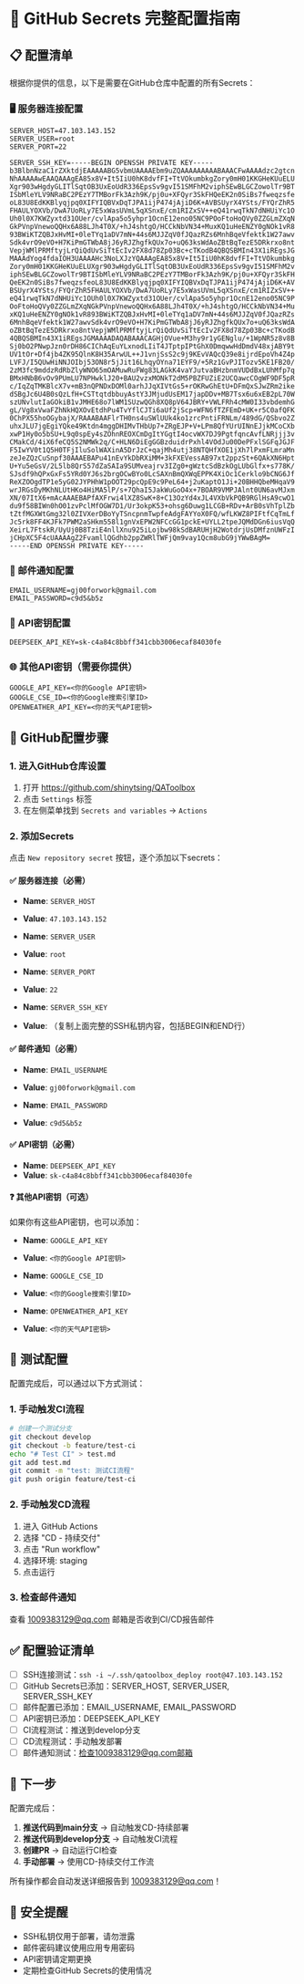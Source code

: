 # 🔐 GitHub Secrets 完整配置指南

## 📋 配置清单

根据你提供的信息，以下是需要在GitHub仓库中配置的所有Secrets：

### 🖥️ 服务器连接配置

```
SERVER_HOST=47.103.143.152
SERVER_USER=root
SERVER_PORT=22
```

```
SERVER_SSH_KEY=-----BEGIN OPENSSH PRIVATE KEY-----
b3BlbnNzaC1rZXktdjEAAAAABG5vbmUAAAAEbm9uZQAAAAAAAAABAAACFwAAAAdzc2gtcn
NhAAAAAwEAAQAAAgEA85x8V+It5IiU0hK8dvfFI+TtVOkumbkgZory0mH01KKGHeKUuELU
Xgr903wHgdyGLITlSqtOB3UxEoUdR336EpsSv9gvI51SMFhM2viphSEwBLGCZowolTr9BT
ISbMleYLV9NRaBC2PEzY7TMBorFk3Azh9K/pj0u+XFQyr3SkFHQeEK2n0SiBs7fweqzsfe
oL83U8EdKKBlyqjpq0XIFYIQBVxDqTJPA1ijP474jAjiD6K+AVBSUyrX4YSts/FYQrZhR5
FHAULYOXVb/DwA7UoRLy7E5xWasUVmL5qXSnxE/cm1RIZxSV++eQ41rwqTkN7dNHUiYc1O
Uh0l0X7KWZyxtd31OUer/cvlApa5o5yhpr1OcnE12eno05NC9POoFtoHoQVy0ZZGLmZXqN
GkPVnpVnewoQQHx6A88LJh4T0X/+hJ4shtgO/HCCkNbVN34+MuxKQ1uHeENZY0gNOk1vR8
93BWiKTZQBJxHvMI+0leTYq1aDV7mN+44s6MJJZqV0fJQazRZs6MnhBqeVfektk1W27awv
Sdk4vrO9eVO+H7KiPmGTWbA8jJ6yRJZhgfkQUx7o+uQ63ksWdAoZBtBqTezE5DRkrxo8nt
VepjWMlPRMftyjLrQiQdUvSiTtEcIv2FX8d78Zp03Bc+cTKodB4QBQSBMIn43X1iREgsJG
MAAAdYog4fdaIOH3UAAAAHc3NoLXJzYQAAAgEA85x8V+It5IiU0hK8dvfFI+TtVOkumbkg
Zory0mH01KKGHeKUuELUXgr903wHgdyGLITlSqtOB3UxEoUdR336EpsSv9gvI51SMFhM2v
iphSEwBLGCZowolTr9BTISbMleYLV9NRaBC2PEzY7TMBorFk3Azh9K/pj0u+XFQyr3SkFH
QeEK2n0SiBs7fweqzsfeoL83U8EdKKBlyqjpq0XIFYIQBVxDqTJPA1ijP474jAjiD6K+AV
BSUyrX4YSts/FYQrZhR5FHAULYOXVb/DwA7UoRLy7E5xWasUVmL5qXSnxE/cm1RIZxSV++
eQ41rwqTkN7dNHUiYc1OUh0l0X7KWZyxtd31OUer/cvlApa5o5yhpr1OcnE12eno05NC9P
OoFtoHoQVy0ZZGLmZXqNGkPVnpVnewoQQHx6A88LJh4T0X/+hJ4shtgO/HCCkNbVN34+Mu
xKQ1uHeENZY0gNOk1vR893BWiKTZQBJxHvMI+0leTYq1aDV7mN+44s6MJJZqV0fJQazRZs
6MnhBqeVfektk1W27awvSdk4vrO9eVO+H7KiPmGTWbA8jJ6yRJZhgfkQUx7o+uQ63ksWdA
oZBtBqTezE5DRkrxo8ntVepjWMlPRMftyjLrQiQdUvSiTtEcIv2FX8d78Zp03Bc+cTKodB
4QBQSBMIn43X1iREgsJGMAAAADAQABAAACAGHjOVue+M3hy9r1yGENglu/+1WpNR5z8v8B
Sj0bO2PNwpJzn0rDH86CIChAqEuYLxnodLIiT4JTptpIPtGhX0DmqwwHdDmdV48xjABY9t
UV1tOr+Df4jb4ZK95QlnK8H35ArwUL++J1vnjSsS2c9j9KEvVAQcQ39e8ijrdEpoVh4Z4p
LVFJ/I5QUwHiNNJOIbj53ON8r5jJit16LhqyOYna71EYF9/+5Rz1GvPJITozv5KE1FB20/
2zM3fc9mddzRdRbZlyWNO65mOAMuwRuFWg83LAGkK4vaYJutvaBHzbnmVUDdBxLUhMfp7q
BMxHNbB6vOv9PUmLU7NPHwklJ20+BAU2vzxMONkT2dM5PBZFUZiE2UCQawcCOgWF9DF5pR
c/IqZqTMKBlcX7v+mB3nQPNDxDOMl0arhJJqXIVtGs5+rOKRwGhEtU+DFmQxSJwZRm2ike
dSBgJc6U4B0sQzLfH+CSTtqtdbbuyAstY3JMjudUsEM17japDDv+MB7Tsx6u6xEB2pL70W
szUNvlutIaGOkiB1vJMHE68o7lWM1SUzwQGh8XQ8pV64JBRY+VWLFRh4cMW0I33vbdemhG
gL/Vg8xVwaFZhNkHQXOvEtdhPu4TvYflCJTi6aUf2jScp+WFN6fTZFEmD+UK+r5C0afQFK
0ChPX55hoOGybajX/RAAABAAFlrTH0ns4uSWlUUk4ko1zrcPntiFRNLm/489dG/QSbvo2Z
uhxJLU7jgEgiYQke49Ktdn4mggDHIMvTHbUp7+ZRgEJP+V+LPm8QfYUrUINnEJjkMCoCXb
xwP1Hy0o5bSU+L9q0spEy4sZOhnREOXCmDgItYGgtI4ocvWX7DJ9PgtfqncAvfLNRjjj3v
CMakCd/4iX6feCQ5S2NMWk2q/C+HLN6DiEgGGBzduidrPxhl4VOdJu00DePFxlSGFqJGJF
F5IwYV0t1Q5H0TFjIluSolWAXinA5DrJzC+qajMh4utj38NTQHfXOE1jXh7lPxmFLmraMn
zeJeZQzCuSnpf30AAAEBAPu41nEvYkDbRXiMM+3kFXEVessAB97xt2ppzSt+6QAkXN6Hpt
U+Yu5eGsV/2L5lb8QrS57dZaSAIa9SUMveajrv3IZg0+gWztcSdBzkOgLUbGlfx+s778K/
SJsdf9hQPxGxFs5YRd0YJ6s2brgOCwBYo0LcSAXnBmQXWqEPPK4XiOc1Cerklo9bCNG6Jf
ReXZOOgdTP1e5yG02JYPHhW1pOOT29pcQpE9c9PeL64+j2uKaptO1Ji+20BHHQbeMHqaV9
wrJRGsDyMKhNLUtHKo4HiMA5lP/s+7QhaI5JakWuGoO4x+7BOAR9VMPJAlnt0UN6avMJxm
XN/07ItX6+mAcAAAEBAPfAXFrwi4lXZ8SwK+8+C13OzYd4xJL4VXbVkPQB9RGlHsA9cwO1
du9f58BIWn0hO01zvPclMfOGW7D1/Ur3okpK53+ohsg6Duwg1LCGB+RDv+ArB0sVhTplZb
tZtfMGXWtGmg32l0ZIVXerDBoYyTSncpnmTwpfeAdgFAYYoX0FQ/wfLKWZ8PIFtfCqTmLf
Jc5rk8FF4KJFk7PWM2aSHkm558l1gnVxEPW2NFCcGG1pckE+UYLL2tpeJQMdDGn6iusVqQ
XeirL7FtskR/UyUj0B8TziE4nllXnu925iLojbw98kSdBARUHjH2WotdrjUsDMfznUWFzI
jCHpXC5F4cUAAAAgZ2FvamllQGdhb2ppZWRlTWFjQm9vay1Qcm8ubG9jYWwBAgM=
-----END OPENSSH PRIVATE KEY-----
```

### 📧 邮件通知配置

```
EMAIL_USERNAME=gj00forwork@gmail.com
EMAIL_PASSWORD=c9d5&b5z
```

### 🔑 API密钥配置

```
DEEPSEEK_API_KEY=sk-c4a84c8bbff341cbb3006ecaf84030fe
```

### 🌐 其他API密钥（需要你提供）

```
GOOGLE_API_KEY=<你的Google API密钥>
GOOGLE_CSE_ID=<你的Google搜索引擎ID>
OPENWEATHER_API_KEY=<你的天气API密钥>
```

## 📝 GitHub配置步骤

### 1. 进入GitHub仓库设置
1. 打开 https://github.com/shinytsing/QAToolbox
2. 点击 `Settings` 标签
3. 在左侧菜单找到 `Secrets and variables` → `Actions`

### 2. 添加Secrets
点击 `New repository secret` 按钮，逐个添加以下secrets：

#### ✅ 服务器连接（必需）
- **Name**: `SERVER_HOST`
- **Value**: `47.103.143.152`

- **Name**: `SERVER_USER`  
- **Value**: `root`

- **Name**: `SERVER_PORT`
- **Value**: `22`

- **Name**: `SERVER_SSH_KEY`
- **Value**: （复制上面完整的SSH私钥内容，包括BEGIN和END行）

#### ✅ 邮件通知（必需）
- **Name**: `EMAIL_USERNAME`
- **Value**: `gj00forwork@gmail.com`

- **Name**: `EMAIL_PASSWORD`
- **Value**: `c9d5&b5z`

#### ✅ API密钥（必需）
- **Name**: `DEEPSEEK_API_KEY`
- **Value**: `sk-c4a84c8bbff341cbb3006ecaf84030fe`

#### ❓ 其他API密钥（可选）
如果你有这些API密钥，也可以添加：

- **Name**: `GOOGLE_API_KEY`
- **Value**: `<你的Google API密钥>`

- **Name**: `GOOGLE_CSE_ID`
- **Value**: `<你的Google搜索引擎ID>`

- **Name**: `OPENWEATHER_API_KEY`
- **Value**: `<你的天气API密钥>`

## 🧪 测试配置

配置完成后，可以通过以下方式测试：

### 1. 手动触发CI流程
```bash
# 创建一个测试分支
git checkout develop
git checkout -b feature/test-ci
echo "# Test CI" > test.md
git add test.md
git commit -m "test: 测试CI流程"
git push origin feature/test-ci
```

### 2. 手动触发CD流程
1. 进入 GitHub Actions
2. 选择 "CD - 持续交付"
3. 点击 "Run workflow"
4. 选择环境: staging
5. 点击运行

### 3. 检查邮件通知
查看 1009383129@qq.com 邮箱是否收到CI/CD报告邮件

## ✅ 配置验证清单

- [ ] SSH连接测试：`ssh -i ~/.ssh/qatoolbox_deploy root@47.103.143.152`
- [ ] GitHub Secrets已添加：SERVER_HOST, SERVER_USER, SERVER_SSH_KEY
- [ ] 邮件配置已添加：EMAIL_USERNAME, EMAIL_PASSWORD  
- [ ] API密钥已添加：DEEPSEEK_API_KEY
- [ ] CI流程测试：推送到develop分支
- [ ] CD流程测试：手动触发部署
- [ ] 邮件通知测试：检查1009383129@qq.com邮箱

## 🎯 下一步

配置完成后：

1. **推送代码到main分支** → 自动触发CD-持续部署
2. **推送代码到develop分支** → 自动触发CI流程
3. **创建PR** → 自动运行CI检查
4. **手动部署** → 使用CD-持续交付工作流

所有操作都会自动发送详细报告到 1009383129@qq.com！

## 🔐 安全提醒

- SSH私钥仅用于部署，请勿泄露
- 邮件密码建议使用应用专用密码
- API密钥请定期更换
- 定期检查GitHub Secrets的使用情况
